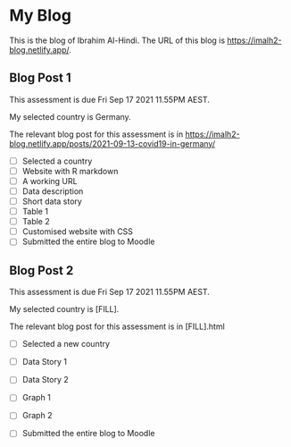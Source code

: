 # My Blog


This is the blog of Ibrahim Al-Hindi.
The URL of this blog is https://imalh2-blog.netlify.app/.

## Blog Post 1

This assessment is due Fri Sep 17 2021 11.55PM AEST.

My selected country is Germany.

The relevant blog post for this assessment is in https://imalh2-blog.netlify.app/posts/2021-09-13-covid19-in-germany/

- [ ] Selected a country
- [ ] Website with R markdown 
- [ ] A working URL
- [ ] Data description
- [ ] Short data story
- [ ] Table 1
- [ ] Table 2
- [ ] Customised website with CSS
- [ ] Submitted the entire blog to Moodle

## Blog Post 2

This assessment is due Fri Sep 17 2021 11.55PM AEST.

My selected country is [FILL].

The relevant blog post for this assessment is in [FILL].html

- [ ] Selected a new country
- [ ] Data Story 1
- [ ] Data Story 2
- [ ] Graph 1
- [ ] Graph 2
- [ ] Submitted the entire blog to Moodle


